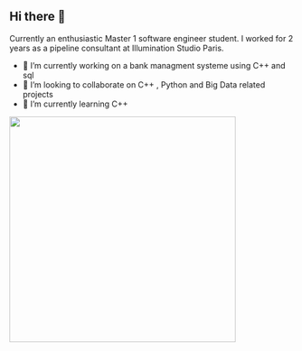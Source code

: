 ## Hi there 👋

Currently an enthusiastic Master 1 software engineer student. I worked for 2 years as a pipeline consultant at Illumination Studio Paris.
- 🔭 I’m currently working on a bank managment systeme using C++ and sql 
- 👯 I’m looking to collaborate on C++ , Python and Big Data related projects
- 🌱 I’m currently learning C++
  
<!--
**triuyen/triuyen** is a ✨ _special_ ✨ repository because its `README.md` (this file) appears on your GitHub profile.

Here are some ideas to get you started:


- 🤔 I’m looking for help with ...
- 💬 Ask me about ...
- 📫 How to reach me: triuyentang@gmail.com
- 😄 Pronouns: ...
- ⚡ Fun fact: ...
-->

<img src="https://leetcard.jacoblin.cool/triuyen?theme=dark&font=IBM%20Plex%20Sans%20Hebrew&ext=heatmap" width="400">

<!--![Leetcode Stats](https://leetcard.jacoblin.cool/triuyen?theme=dark&font=IBM%20Plex%20Sans%20Hebrew&ext=heatmap)-->

